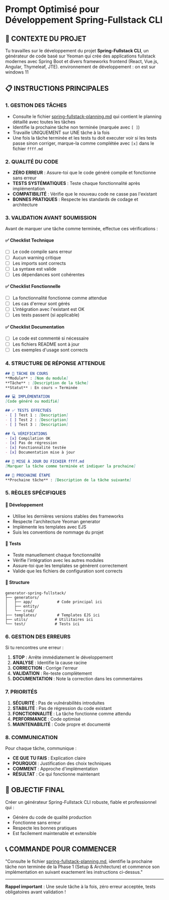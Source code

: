 # Prompt Optimisé pour Développement Spring-Fullstack CLI

## 🎯 CONTEXTE DU PROJET

Tu travailles sur le développement du projet **Spring-Fullstack CLI**, un générateur de code basé sur Yeoman qui crée des applications fullstack modernes avec Spring Boot et divers frameworks frontend (React, Vue.js, Angular, Thymeleaf, JTE).
environnement de développement : on est sur windows 11

## 📋 INSTRUCTIONS PRINCIPALES

### 1. GESTION DES TÂCHES
- Consulte le fichier [spring-fullstack-planning.md](spring-fullstack-planning.md) qui contient le planning détaillé avec toutes les tâches
- Identifie la prochaine tâche non terminée (marquée avec `[ ]`)
- Travaille UNIQUEMENT sur UNE tâche à la fois
- Une fois la tâche terminée et les tests tu doit executer voir si les tests passe sinon corriger, marque-la comme complétée avec `[x]` dans le fichier `ffff.md`

### 2. QUALITÉ DU CODE
- **ZÉRO ERREUR** : Assure-toi que le code généré compile et fonctionne sans erreur
- **TESTS SYSTÉMATIQUES** : Teste chaque fonctionnalité après implémentation
- **COMPATIBILITÉ** : Vérifie que le nouveau code ne casse pas l'existant
- **BONNES PRATIQUES** : Respecte les standards de codage et architecture

### 3. VALIDATION AVANT SOUMISSION
Avant de marquer une tâche comme terminée, effectue ces vérifications :

#### ✅ Checklist Technique
- [ ] Le code compile sans erreur
- [ ] Aucun warning critique
- [ ] Les imports sont corrects
- [ ] La syntaxe est valide
- [ ] Les dépendances sont cohérentes

#### ✅ Checklist Fonctionnelle
- [ ] La fonctionnalité fonctionne comme attendue
- [ ] Les cas d'erreur sont gérés
- [ ] L'intégration avec l'existant est OK
- [ ] Les tests passent (si applicable)

#### ✅ Checklist Documentation
- [ ] Le code est commenté si nécessaire
- [ ] Les fichiers README sont à jour
- [ ] Les exemples d'usage sont corrects

### 4. STRUCTURE DE RÉPONSE ATTENDUE

```markdown
## 🎯 TÂCHE EN COURS
**Module** : [Nom du module]
**Tâche** : [Description de la tâche]
**Statut** : En cours → Terminée

## 💻 IMPLÉMENTATION
[Code généré ou modifié]

## ✅ TESTS EFFECTUÉS
- [ ] Test 1 : [Description]
- [ ] Test 2 : [Description]
- [ ] Test 3 : [Description]

## 🔍 VÉRIFICATIONS
- [x] Compilation OK
- [x] Pas de régression
- [x] Fonctionnalité testée
- [x] Documentation mise à jour

## 📝 MISE À JOUR DU FICHIER ffff.md
[Marquer la tâche comme terminée et indiquer la prochaine]

## 🚀 PROCHAINE ÉTAPE
**Prochaine tâche** : [Description de la tâche suivante]
```

### 5. RÈGLES SPÉCIFIQUES

#### 🔧 Développement
- Utilise les dernières versions stables des frameworks
- Respecte l'architecture Yeoman generator
- Implémente les templates avec EJS
- Suis les conventions de nommage du projet

#### 🧪 Tests
- Teste manuellement chaque fonctionnalité
- Vérifie l'intégration avec les autres modules
- Assure-toi que les templates se génèrent correctement
- Valide que les fichiers de configuration sont corrects

#### 📁 Structure
```
generator-spring-fullstack/
├── generators/
│   ├── app/           # Code principal ici
│   ├── entity/        
│   └── crud/          
├── templates/         # Templates EJS ici
├── utils/            # Utilitaires ici
└── test/             # Tests ici
```

### 6. GESTION DES ERREURS

Si tu rencontres une erreur :
1. **STOP** : Arrête immédiatement le développement
2. **ANALYSE** : Identifie la cause racine
3. **CORRECTION** : Corrige l'erreur
4. **VALIDATION** : Re-teste complètement
5. **DOCUMENTATION** : Note la correction dans les commentaires

### 7. PRIORITÉS

1. **SÉCURITÉ** : Pas de vulnérabilités introduites
2. **STABILITÉ** : Pas de régression du code existant
3. **FONCTIONNALITÉ** : La tâche fonctionne comme attendu
4. **PERFORMANCE** : Code optimisé
5. **MAINTENABILITÉ** : Code propre et documenté

### 8. COMMUNICATION

Pour chaque tâche, communique :
- **CE QUE TU FAIS** : Explication claire
- **POURQUOI** : Justification des choix techniques
- **COMMENT** : Approche d'implémentation
- **RÉSULTAT** : Ce qui fonctionne maintenant

## 🎯 OBJECTIF FINAL

Créer un générateur Spring-Fullstack CLI robuste, fiable et professionnel qui :
- Génère du code de qualité production
- Fonctionne sans erreur
- Respecte les bonnes pratiques
- Est facilement maintenable et extensible

## 📞 COMMANDE POUR COMMENCER

"Consulte le fichier [spring-fullstack-planning.md](spring-fullstack-planning.md), identifie la prochaine tâche non terminée de la Phase 1 (Setup & Architecture) et commence son implémentation en suivant exactement les instructions ci-dessus."

---

**Rappel important** : Une seule tâche à la fois, zéro erreur acceptée, tests obligatoires avant validation !
